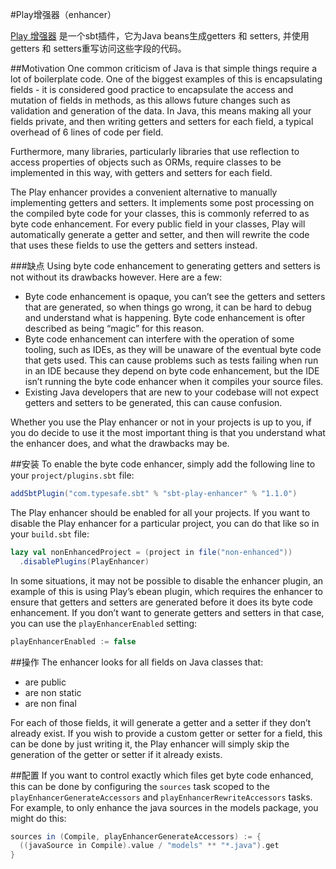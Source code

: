 #Play增强器（enhancer）

[Play 增强器](https://github.com/playframework/play-enhancer) 是一个sbt插件，它为Java beans生成getters 和 setters, 并使用getters 和 setters重写访问这些字段的代码。


##Motivation
One common criticism of Java is that simple things require a lot of boilerplate code. One of the biggest examples of this is encapsulating fields - it is considered good practice to encapsulate the access and mutation of fields in methods, as this allows future changes such as validation and generation of the data. In Java, this means making all your fields private, and then writing getters and setters for each field, a typical overhead of 6 lines of code per field.

Furthermore, many libraries, particularly libraries that use reflection to access properties of objects such as ORMs, require classes to be implemented in this way, with getters and setters for each field.

The Play enhancer provides a convenient alternative to manually implementing getters and setters. It implements some post processing on the compiled byte code for your classes, this is commonly referred to as byte code enhancement. For every public field in your classes, Play will automatically generate a getter and setter, and then will rewrite the code that uses these fields to use the getters and setters instead.

###缺点
Using byte code enhancement to generating getters and setters is not without its drawbacks however. Here are a few:

* Byte code enhancement is opaque, you can’t see the getters and setters that are generated, so when things go wrong, it can be hard to debug and understand what is happening. Byte code enhancement is ofter described as being “magic” for this reason.
* Byte code enhancement can interfere with the operation of some tooling, such as IDEs, as they will be unaware of the eventual byte code that gets used. This can cause problems such as tests failing when run in an IDE because they depend on byte code enhancement, but the IDE isn’t running the byte code enhancer when it compiles your source files.
* Existing Java developers that are new to your codebase will not expect getters and setters to be generated, this can cause confusion.

Whether you use the Play enhancer or not in your projects is up to you, if you do decide to use it the most important thing is that you understand what the enhancer does, and what the drawbacks may be.


##安装
To enable the byte code enhancer, simply add the following line to your `project/plugins.sbt` file:

```scala
addSbtPlugin("com.typesafe.sbt" % "sbt-play-enhancer" % "1.1.0")
```

The Play enhancer should be enabled for all your projects. If you want to disable the Play enhancer for a particular project, you can do that like so in your `build.sbt` file:

```scala
lazy val nonEnhancedProject = (project in file("non-enhanced"))
  .disablePlugins(PlayEnhancer)
```

In some situations, it may not be possible to disable the enhancer plugin, an example of this is using Play’s ebean plugin, which requires the enhancer to ensure that getters and setters are generated before it does its byte code enhancement. If you don’t want to generate getters and setters in that case, you can use the `playEnhancerEnabled` setting:

```scala
playEnhancerEnabled := false
```


##操作
The enhancer looks for all fields on Java classes that:

* are public
* are non static
* are non final

For each of those fields, it will generate a getter and a setter if they don’t already exist. If you wish to provide a custom getter or setter for a field, this can be done by just writing it, the Play enhancer will simply skip the generation of the getter or setter if it already exists.


##配置
If you want to control exactly which files get byte code enhanced, this can be done by configuring the `sources` task scoped to the `playEnhancerGenerateAccessors` and `playEnhancerRewriteAccessors` tasks. For example, to only enhance the java sources in the models package, you might do this:

```scala
sources in (Compile, playEnhancerGenerateAccessors) := {
  ((javaSource in Compile).value / "models" ** "*.java").get
}
```